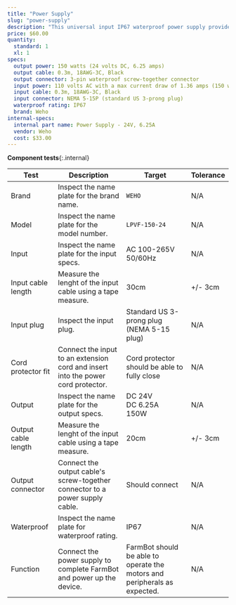 ```yaml
---
title: "Power Supply"
slug: "power-supply"
description: "This universal input IP67 waterproof power supply provides FarmBot with all the electricity it needs."
price: $60.00
quantity:
  standard: 1
  xl: 1
specs:
  output power: 150 watts (24 volts DC, 6.25 amps)
  output cable: 0.3m, 18AWG-3C, Black
  output connector: 3-pin waterproof screw-together connector
  input power: 110 volts AC with a max current draw of 1.36 amps (150 watts)<br><br>or<br><br>220 volt AC with a max current draw of 0.68 amps (150 watts)
  input cable: 0.3m, 18AWG-3C, Black
  input connector: NEMA 5-15P (standard US 3-prong plug)
  waterproof rating: IP67
  brand: Weho
internal-specs:
  internal part name: Power Supply - 24V, 6.25A
  vendor: Weho
  cost: $33.00
---
```


**Component tests**{:.internal}

|Test         |Description  |Target       |Tolerance    |
|-------------|-------------|-------------|-------------|
|Brand        |Inspect the name plate for the brand name.|`WEHO`|N/A
|Model        |Inspect the name plate for the model number.|`LPVF-150-24`|N/A
|Input        |Inspect the name plate for the input specs.|AC 100-265V<br>50/60Hz|N/A
|Input cable length|Measure the lenght of the input cable using a tape measure.|30cm|+/- 3cm
|Input plug   |Inspect the input plug.|Standard US 3-prong plug (NEMA 5-15 plug)|N/A
|Cord protector fit|Connect the input to an extension cord and insert into the power cord protector.|Cord protector should be able to fully close|N/A
|Output       |Inspect the name plate for the output specs.|DC 24V<br>DC 6.25A<br>150W|N/A
|Output cable length|Measure the lenght of the input cable using a tape measure.|20cm|+/- 3cm
|Output connector|Connect the output cable's screw-together connector to a power supply cable.|Should connect|N/A
|Waterproof   |Inspect the name plate for waterproof rating.|IP67|N/A
|Function     |Connect the power supply to complete FarmBot and power up the device.|FarmBot should be able to operate the motors and peripherals as expected.|N/A
